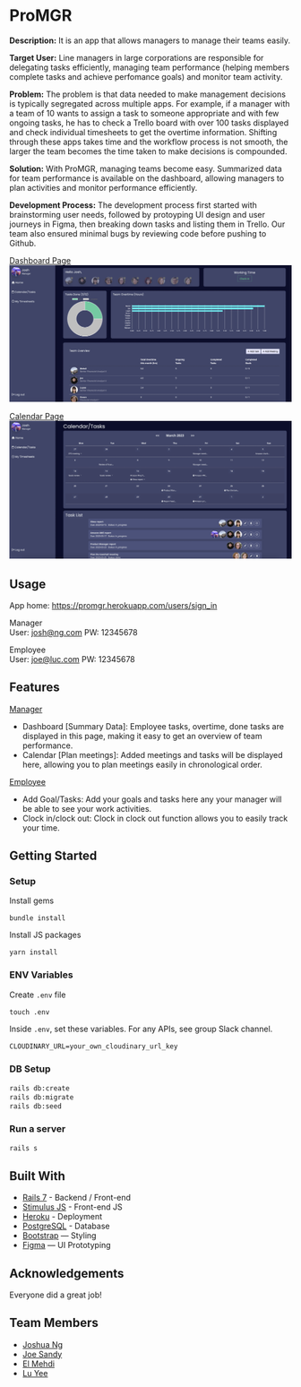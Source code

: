 # ProMGR

<b>Description:</b>
It is an app that allows managers to manage their teams easily. 

<b>Target User:</b>
Line managers in large corporations are responsible for delegating tasks efficiently, managing team performance (helping members complete tasks and achieve perfomance goals) and monitor team activity.

<b>Problem:</b>
The problem is that data needed to make management decisions is typically segregated across multiple apps. For example, if a manager with a team of 10 wants to assign a task to someone appropriate and with few ongoing tasks, he has to check a Trello board with over 100 tasks displayed and check individual timesheets to get the overtime information. Shifting through these apps takes time and the workflow process is not smooth, the larger the team becomes the time taken to make decisions is compounded.

<b>Solution:</b>
With ProMGR, managing teams become easy. Summarized data for team performance is available on the dashboard, allowing managers to plan activities and monitor performance efficiently.

<b>Development Process:</b>
The development process first started with brainstorming user needs, followed by protoyping UI design and user journeys in Figma, then breaking down tasks and listing them in Trello. Our team also ensured minimal bugs by reviewing code before pushing to Github.

<ins>Dashboard Page</ins>
![screenshot](https://github.com/joshnsw/joshportfolio/blob/master/assets/promgrdashboard.png)

<ins>Calendar Page</ins>
![screenshot](https://github.com/joshnsw/joshportfolio/blob/master/assets/promgrcalendar.png)

## Usage
App home: https://promgr.herokuapp.com/users/sign_in


Manager </br>
User: josh@ng.com
PW: 12345678

Employee </br>
User: joe@luc.com
PW: 12345678


## Features

<ins>Manager</ins>
- Dashboard [Summary Data]: Employee tasks, overtime, done tasks are displayed in this page, making it easy to get an overview of team performance.
- Calendar [Plan meetings]: Added meetings and tasks will be displayed here, allowing you to plan meetings easily in chronological order. 


<ins>Employee</ins>

- Add Goal/Tasks: Add your goals and tasks here any your manager will be able to see your work activities.
- Clock in/clock out: Clock in clock out function allows you to easily track your time.



## Getting Started
### Setup

Install gems
```
bundle install
```
Install JS packages
```
yarn install
```

### ENV Variables
Create `.env` file
```
touch .env
```
Inside `.env`, set these variables. For any APIs, see group Slack channel.
```
CLOUDINARY_URL=your_own_cloudinary_url_key
```

### DB Setup
```
rails db:create
rails db:migrate
rails db:seed
```

### Run a server
```
rails s
```

## Built With
- [Rails 7](https://guides.rubyonrails.org/) - Backend / Front-end
- [Stimulus JS](https://stimulus.hotwired.dev/) - Front-end JS
- [Heroku](https://heroku.com/) - Deployment
- [PostgreSQL](https://www.postgresql.org/) - Database
- [Bootstrap](https://getbootstrap.com/) — Styling
- [Figma](https://www.figma.com) — UI Prototyping

## Acknowledgements
Everyone did a great job!

## Team Members
- [Joshua Ng](https://github.com/joshnsw)
- [Joe Sandy](https://github.com/Luciensands)
- [El Mehdi](https://github.com/Mhiidooo)
- [Lu Yee](https://github.com/wongluyee)

